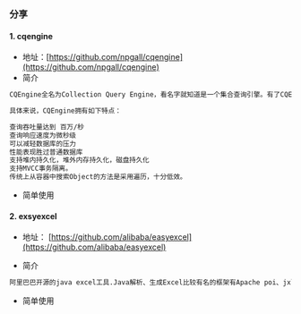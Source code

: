 ### 分享

#### 1. cqengine

- 地址：[https://github.com/npgall/cqengine](https://github.com/npgall/cqengine)
- 简介
```txt
CQEngine全名为Collection Query Engine，看名字就知道是一个集合查询引擎。有了CQEngine，我们能使用SQL-like语句高效率地查询 Java 集合。

具体来说，CQEngine拥有如下特点：

查询吞吐量达到 百万/秒
查询响应速度为微秒级
可以减轻数据库的压力
性能表现胜过普通数据库
支持堆内持久化，堆外内存持久化，磁盘持久化
支持MVCC事务隔离。
传统上从容器中搜索Object的方法是采用遍历，十分低效。
```
- 简单使用

#### 2. exsyexcel

- 地址： [https://github.com/alibaba/easyexcel](https://github.com/alibaba/easyexcel)

- 简介
```txt
阿里巴巴开源的java excel工具.Java解析、生成Excel比较有名的框架有Apache poi、jxl。但他们都存在一个严重的问题就是非常的耗内存，poi有一套SAX模式的API可以一定程度的解决一些内存溢出的问题，但POI还是有一些缺陷，比如07版Excel解压缩以及解压后存储都是在内存中完成的，内存消耗依然很大。easyexcel重写了poi对07版Excel的解析，能够原本一个3M的excel用POI sax依然需要100M左右内存降低到几M，并且再大的excel不会出现内存溢出，03版依赖POI的sax模式。在上层做了模型转换的封装，让使用者更加简单方便
```
- 简单使用